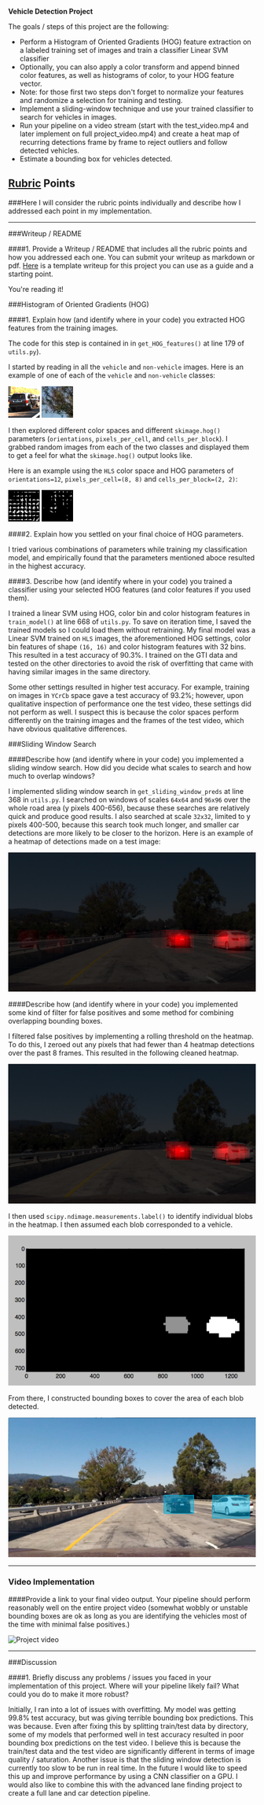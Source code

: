 **Vehicle Detection Project**

The goals / steps of this project are the following:

* Perform a Histogram of Oriented Gradients (HOG) feature extraction on a labeled training set of images and train a classifier Linear SVM classifier
* Optionally, you can also apply a color transform and append binned color features, as well as histograms of color, to your HOG feature vector. 
* Note: for those first two steps don't forget to normalize your features and randomize a selection for training and testing.
* Implement a sliding-window technique and use your trained classifier to search for vehicles in images.
* Run your pipeline on a video stream (start with the test_video.mp4 and later implement on full project_video.mp4) and create a heat map of recurring detections frame by frame to reject outliers and follow detected vehicles.
* Estimate a bounding box for vehicles detected.

[//]: # (Image References)
[image1]: ./examples/car.png
[image2]: ./examples/non.png
[image3]: ./examples/car_HOG.png
[image4]: ./examples/non_HOG.png
[image5]: ./examples/heatmap.png
[image6]: ./examples/heatmap_clean.png
[image7]: ./examples/labels.png
[image8]: ./examples/boxes.png
[image9]: ./examples/project_video.gif

## [Rubric](https://review.udacity.com/#!/rubrics/513/view) Points
###Here I will consider the rubric points individually and describe how I addressed each point in my implementation.  

---
###Writeup / README

####1. Provide a Writeup / README that includes all the rubric points and how you addressed each one.  You can submit your writeup as markdown or pdf.  [Here](https://github.com/udacity/CarND-Vehicle-Detection/blob/master/writeup_template.md) is a template writeup for this project you can use as a guide and a starting point.  

You're reading it!

###Histogram of Oriented Gradients (HOG)

####1. Explain how (and identify where in your code) you extracted HOG features from the training images.

The code for this step is contained in in `get_HOG_features()` at line 179 of `utils.py`).  

I started by reading in all the `vehicle` and `non-vehicle` images.  Here is an example of one of each of the `vehicle` and `non-vehicle` classes:

![Car][image1] ![Non-car][image2]

I then explored different color spaces and different `skimage.hog()` parameters (`orientations`, `pixels_per_cell`, and `cells_per_block`).  I grabbed random images from each of the two classes and displayed them to get a feel for what the `skimage.hog()` output looks like.

Here is an example using the `HLS` color space and HOG parameters of `orientations=12`, `pixels_per_cell=(8, 8)` and `cells_per_block=(2, 2)`:

![Car HOG][image3] ![Non-car HOG][image4]

####2. Explain how you settled on your final choice of HOG parameters.

I tried various combinations of parameters while training my classification model, and empirically found that the parameters mentioned aboce resulted in the highest accuracy.

####3. Describe how (and identify where in your code) you trained a classifier using your selected HOG features (and color features if you used them).

I trained a linear SVM using HOG, color bin and color histogram features in `train_model()` at line 668 of `utils.py`. To save on iteration time, I saved the trained models so I could load them without retraining. My final model was a Linear SVM trained on `HLS` images, the aforementioned HOG settings, color bin features of shape `(16, 16)` and color histogram features with 32 bins. This resulted in a test accuracy of 90.3%. I trained on the GTI data and tested on the other directories to avoid the risk of overfitting that came with having similar images in the same directory.

Some other settings resulted in higher test accuracy. For example, training on images in `YCrCb` space gave a test accuracy of 93.2%; however, upon qualitative inspection of performance one the test video, these settings did not perform as well. I suspect this is because the color spaces perform differently on the training images and the frames of the test video, which have obvious qualitative differences.  

###Sliding Window Search

####Describe how (and identify where in your code) you implemented a sliding window search.  How did you decide what scales to search and how much to overlap windows?

I implemented sliding window search in `get_sliding_window_preds` at line 368 in `utils.py`. I searched on windows of scales `64x64` and `96x96` over the whole road area (y pixels 400-656), because these searches are relatively quick and produce good results. I also searched at scale `32x32`, limited to y pixels 400-500, because this search took much longer, and smaller car detections are more likely to be closer to the horizon. Here is an example of a heatmap of detections made on a test image:

![Heatmap][image5]

####Describe how (and identify where in your code) you implemented some kind of filter for false positives and some method for combining overlapping bounding boxes.

I filtered false positives by implementing a rolling threshold on the heatmap. To do this, I zeroed out any pixels that had fewer than 4 heatmap detections over the past 8 frames. This resulted in the following cleaned heatmap.

![Heatmap clean][image6]

I then used `scipy.ndimage.measurements.label()` to identify individual blobs in the heatmap.  I then assumed each blob corresponded to a vehicle.

![Labels][image7]

From there, I constructed bounding boxes to cover the area of each blob detected.

![Boxes][image8]

---

### Video Implementation

####Provide a link to your final video output.  Your pipeline should perform reasonably well on the entire project video (somewhat wobbly or unstable bounding boxes are ok as long as you are identifying the vehicles most of the time with minimal false positives.)

![Project video][image9]

---

###Discussion

####1. Briefly discuss any problems / issues you faced in your implementation of this project.  Where will your pipeline likely fail?  What could you do to make it more robust?

Initially, I ran into a lot of issues with overfitting. My model was getting 99.8% test accuracy, but was giving terrible bounding box predictions. This was because. Even after fixing this by splitting train/test data by directory, some of my models that performed well in test accuracy resulted in poor bounding box predictions on the test video. I believe this is because the train/test data and the test video are significantly different in terms of image quality / saturation. Another issue is that the sliding window detection is currently too slow to be run in real time. In the future I would like to speed this up and improve performance by using a CNN classifier on a GPU. I would also like to combine this with the advanced lane finding project to create a full lane and car detection pipeline.

